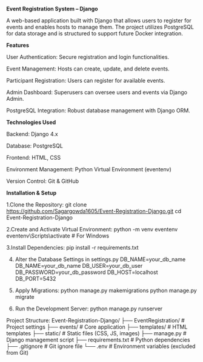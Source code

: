 **Event Registration System – Django**

A web-based application built with Django that allows users to register for events and enables hosts to manage them. 
The project utilizes PostgreSQL for data storage and is structured to support future Docker integration.

**Features**

User Authentication: Secure registration and login functionalities.

Event Management: Hosts can create, update, and delete events.

Participant Registration: Users can register for available events.

Admin Dashboard: Superusers can oversee users and events via Django Admin.

PostgreSQL Integration: Robust database management with Django ORM.

**Technologies Used**

Backend: Django 4.x

Database: PostgreSQL

Frontend: HTML, CSS

Environment Management: Python Virtual Environment (eventenv)

Version Control: Git & GitHub

**Installation & Setup**

1.Clone the Repository:
git clone https://github.com/Sagargowda1605/Event-Registration-Django.git
cd Event-Registration-Django

2.Create and Activate Virtual Environment:
  python -m venv eventenv
eventenv\Scripts\activate   # For Windows

3.Install Dependencies:
pip install -r requirements.txt

4. Alter the Database Settings in settings.py
   DB_NAME=your_db_name
    DB_NAME=your_db_name
    DB_USER=your_db_user
    DB_PASSWORD=your_db_password
   DB_HOST=localhost
   DB_PORT=5432

5. Apply Migrations:
   python manage.py makemigrations
python manage.py migrate


6. Run the Development Server:
   python manage.py runserver



Project Structure:
Event-Registration-Django/
├── EventRegistration/        # Project settings
├── events/                   # Core application
├── templates/                # HTML templates
├── static/                   # Static files (CSS, JS, images)
├── manage.py                 # Django management script
├── requirements.txt          # Python dependencies
├── .gitignore                # Git ignore file
└── .env                      # Environment variables (excluded from Git)
